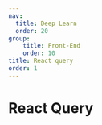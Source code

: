 ```yaml
---
nav:
  title: Deep Learn
  order: 20
group:
	title: Front-End
	order: 10
title: React query
order: 1
---
```


# React Query

